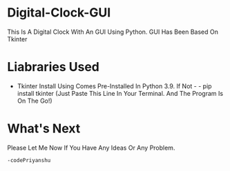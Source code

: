 # Digital-Clock-GUI
This Is A Digital Clock With An GUI Using Python. GUI Has Been Based On Tkinter


# Liabraries Used
- Tkinter
    Install Using
    Comes Pre-Installed In Python 3.9. If Not - 
      - pip install tkinter
        (Just Paste This Line In Your Terminal. And The Program Is On The Go!)
      
# What's Next
Please Let Me Now If You Have Any Ideas Or Any Problem.
    
    -codePriyanshu
